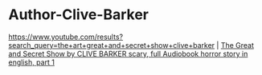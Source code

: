 # Author-Clive-Barker
https://www.youtube.com/results?search_query=the+art+great+and+secret+show+clive+barker | [The Great and Secret Show by CLIVE BARKER scary, full Audiobook horror story in english, part 1](https://youtu.be/7vT2UBlBVB8)
